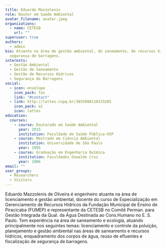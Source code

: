 ```yaml
---
title: Eduardo Mazzolenis
role: Doutor em Saúde Ambiental
avatar_filename: avatar.jpeg
organizations:
  - name: CETESB
    url: ""
superuser: true
authors:
  - admin
bio: Atuante na área de gestão ambiental, do saneamento, de recursos hídricos e
  segurança de barragens.
interests:
  - Gestão Ambiental
  - Gestão de Saneamento
  - Gestão de Recursos Hídricos
  - Segurança de Barragens
social:
  - icon: envelope
    icon_pack: fas
    link: "#contact"
  - link: http://lattes.cnpq.br/3655908118333285
    icon_pack: ai
    icon: lattes
education:
  courses:
    - course: Doutorado em Saúde Ambiental
      year: 2015
      institution: Faculdade de Saúde Pública-USP
    - course: Mestrado em Ciência Ambiental
      institution: Universidade de São Paulo
      year: 1995
    - course: Graduação em Engenharia Química
      institution: Faculdades Oswaldo Cruz
      year: 1986
email: ""
user_groups:
  - Researchers
  - Visitors
---
```

Eduardo Mazzolenis de Oliveira é engenheiro atuante na área de licenciamento e gestão ambiental, docente do curso de Especialização em Gerenciamento de Recursos Hídricos da Fundação Municipal de Ensino de Piracicaba (FUMEP) e representante da CETESB no Comitê Perman. para Gestão Integrada da Qual. da Água Destinada ao Cons.Humano no E. S. Paulo. Tem experiência na área de saneamento e ecologia, atuando principalmente nos seguintes temas: licenciamento e controle da poluição, planejamento e gestão ambiental nas áreas de saneamento e recursos hídricos, enquadramento dos corpos de água, reuso de efluentes e fiscalização de segurança de barragens.